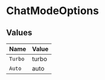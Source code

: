 # ChatModeOptions


## Values

| Name    | Value   |
| ------- | ------- |
| `Turbo` | turbo   |
| `Auto`  | auto    |